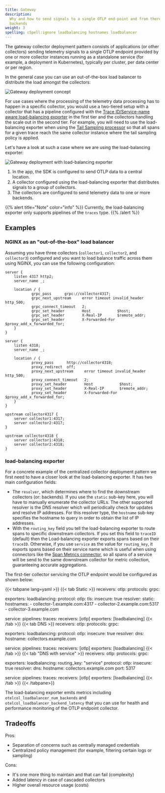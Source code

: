```yaml
---
title: Gateway
description:
  Why and how to send signals to a single OTLP end-point and from there to
  backends
weight: 3
spelling: cSpell:ignore loadbalancing hostnames loadbalancer
---
```


The gateway collector deployment pattern consists of applications (or other
collectors) sending telemetry signals to a single OTLP endpoint provided by one
or more collector instances running as a standalone service (for example, a
deployment in Kubernetes), typically per cluster, per data center or per region.

In the general case you can use an out-of-the-box load balancer to distribute
the load amongst the collectors:

![Gateway deployment concept](../../img/otel_gateway_sdk.svg)

For use cases where the processing of the telemetry data processing has to
happen in a specific collector, you would use a two-tiered setup with a
collector that has a pipeline configured with the [Trace ID/Service-name aware
load-balancing exporter][lb-exporter] in the first tier and the collectors
handling the scale out in the second tier. For example, you will need to use the
load-balancing exporter when using the [Tail Sampling
processor][tailsample-processor] so that all spans for a given trace reach the
same collector instance where the tail sampling policy is applied.

Let's have a look at such a case where we are using the load-balancing exporter:

![Gateway deployment with load-balancing exporter](../../img/otel-gateway-lb-sdk.svg)

1. In the app, the SDK is configured to send OTLP data to a central location.
2. A collector configured using the load-balancing exporter that distributes
   signals to a group of collectors.
3. The collectors are configured to send telemetry data to one or more backends.

{{% alert title="Note" color="info" %}} Currently, the load-balancing exporter
only supports pipelines of the `traces` type. {{% /alert %}}

## Examples

### NGINX as an "out-of-the-box" load balancer

Assuming you have three collectors (`collector1`, `collector2`, and
`collector3`) configured and you want to load balance traffic across them using
NGINX, you can use the following configuration:

```nginx
server {
    listen 4317 http2;
    server_name _;

    location / {
            grpc_pass      grpc://collector4317;
            grpc_next_upstream     error timeout invalid_header http_500;
            grpc_connect_timeout   2;
            grpc_set_header        Host            $host;
            grpc_set_header        X-Real-IP       $remote_addr;
            grpc_set_header        X-Forwarded-For $proxy_add_x_forwarded_for;
    }
}

server {
    listen 4318;
    server_name _;

    location / {
            proxy_pass      http://collector4318;
            proxy_redirect  off;
            proxy_next_upstream     error timeout invalid_header http_500;
            proxy_connect_timeout   2;
            proxy_set_header        Host            $host;
            proxy_set_header        X-Real-IP       $remote_addr;
            proxy_set_header        X-Forwarded-For $proxy_add_x_forwarded_for;
    }
}

upstream collector4317 {
    server collector1:4317;
    server collector2:4317;
}

upstream collector4318 {
    server collector1:4318;
    server collector2:4318;
}
```

### load-balancing exporter

For a concrete example of the centralized collector deployment pattern we first
need to have a closer look at the load-balancing exporter. It has two main
configuration fields:

- The `resolver`, which determines where to find the downstream collectors (or:
  backends). If you use the `static` sub-key here, you will have to manually
  enumerate the collector URLs. The other supported resolver is the DNS resolver
  which will periodically check for updates and resolve IP addresses. For this
  resolver type, the `hostname` sub-key specifies the hostname to query in order
  to obtain the list of IP addresses.
- With the `routing_key` field you tell the load-balancing exporter to route
  spans to specific downstream collectors. If you set this field to `traceID`
  (default) then the Load-balancing exporter exports spans based on their
  `traceID`. Otherwise, if you use `service` as the value for `routing_key`, it
  exports spans based on their service name which is useful when using
  connectors like the [Span Metrics connector][spanmetrics-connector], so all
  spans of a service will be send to the same downstream collector for metric
  collection, guaranteeing accurate aggregations.

The first-tier collector servicing the OTLP endpoint would be configured as
shown below:

<!-- prettier-ignore-start -->

{{< tabpane lang=yaml >}}
{{< tab Static >}}
receivers:
  otlp:
    protocols:
      grpc:

exporters:
  loadbalancing:
    protocol:
      otlp:
        tls:
          insecure: true
    resolver:
      static:
        hostnames:
          - collector-1.example.com:4317
          - collector-2.example.com:5317
          - collector-3.example.com

service:
  pipelines:
    traces:
      receivers: [otlp]
      exporters: [loadbalancing]
{{< /tab >}}
{{< tab DNS >}}
receivers:
  otlp:
    protocols:
      grpc:

exporters:
  loadbalancing:
    protocol:
      otlp:
        insecure: true
    resolver:
      dns:
        hostname: collectors.example.com

service:
  pipelines:
    traces:
      receivers: [otlp]
      exporters: [loadbalancing]
{{< /tab >}}
{{< tab "DNS with service" >}}
receivers:
  otlp:
    protocols:
      grpc:

exporters:
  loadbalancing:
    routing_key: "service"
    protocol:
      otlp:
        insecure: true
    resolver:
      dns:
        hostname: collectors.example.com
        port: 5317

service:
  pipelines:
    traces:
      receivers: [otlp]
      exporters: [loadbalancing]
{{< /tab >}}
{{< /tabpane>}}

<!-- prettier-ignore-end -->

The load-balancing exporter emits metrics including
`otelcol_loadbalancer_num_backends` and `otelcol_loadbalancer_backend_latency`
that you can use for health and performance monitoring of the OTLP endpoint
collector.

## Tradeoffs

Pros:

- Separation of concerns such as centrally managed credentials
- Centralized policy management (for example, filtering certain logs or
  sampling)

Cons:

- It's one more thing to maintain and that can fail (complexity)
- Added latency in case of cascaded collectors
- Higher overall resource usage (costs)

[lb-exporter]:
  https://github.com/open-telemetry/opentelemetry-collector-contrib/tree/main/exporter/loadbalancingexporter
[tailsample-processor]:
  https://github.com/open-telemetry/opentelemetry-collector-contrib/tree/main/processor/tailsamplingprocessor
[spanmetrics-connector]:
  https://github.com/open-telemetry/opentelemetry-collector-contrib/tree/main/connector/spanmetricsconnector
